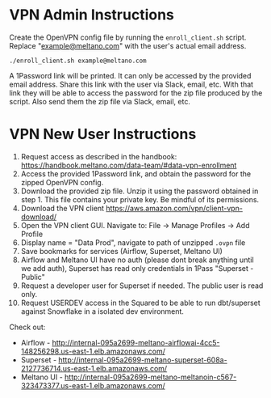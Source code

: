 # VPN Admin Instructions

Create the OpenVPN config file by running the `enroll_client.sh` script. Replace "example@meltano.com" with the user's actual email address.

    ./enroll_client.sh example@meltano.com

A 1Password link will be printed. It can only be accessed by the provided email address. Share this link with the user via Slack, email, etc. With that link they will be able to access the password for the zip file produced by the script. Also send them the zip file via Slack, email, etc.

# VPN New User Instructions

1. Request access as described in the handbook: https://handbook.meltano.com/data-team/#data-vpn-enrollment
2. Access the provided 1Password link, and obtain the password for the zipped OpenVPN config.
3. Download the provided zip file. Unzip it using the password obtained in step 1. This file contains your private key. Be mindful of its permissions.
4. Download the VPN client https://aws.amazon.com/vpn/client-vpn-download/
5. Open the VPN client GUI. Navigate to: File -> Manage Profiles -> Add Profile
6. Display name = "Data Prod", navigate to path of unzipped `.ovpn` file
7. Save bookmarks for services (Airflow, Superset, Meltano UI)
8. Airflow and Meltano UI have no auth (please dont break anything until we add auth), Superset has read only credentials in 1Pass "Superset - Public"
9. Request a developer user for Superset if needed. The public user is read only.
10. Request USERDEV access in the Squared to be able to run dbt/superset against Snowflake in a isolated dev environment.

Check out:
- Airflow - http://internal-095a2699-meltano-airflowai-4cc5-148256298.us-east-1.elb.amazonaws.com/
- Superset - http://internal-095a2699-meltano-superset-608a-2127736714.us-east-1.elb.amazonaws.com/
- Meltano UI - http://internal-095a2699-meltano-meltanoin-c567-323473377.us-east-1.elb.amazonaws.com/
